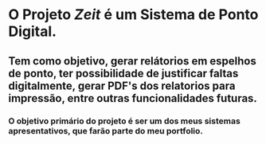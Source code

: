 # O Projeto _Zeit_ é um Sistema de Ponto Digital.

## Tem como objetivo, gerar relátorios em espelhos de ponto, ter possibilidade de justificar faltas digitalmente, gerar PDF's dos relatorios para impressão, entre outras funcionalidades futuras.

### O objetivo primário do projeto é ser um dos meus sistemas apresentativos, que farão parte do meu portfolio.


